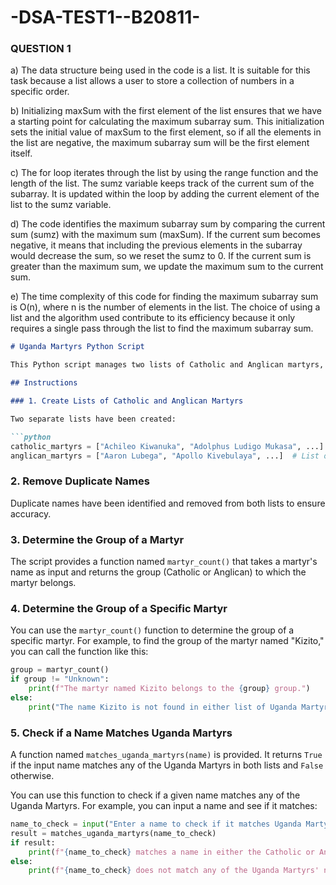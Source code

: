 # -DSA-TEST1--B20811-



###    QUESTION 1
 a) The data structure being used in the code is a list. It is suitable for this task because a list allows a user to store a collection of numbers in a specific order.

b) Initializing maxSum with the first element of the list ensures that we have a starting point for calculating the maximum subarray sum. This initialization sets the initial value of maxSum to the first element, so if all the elements in the list are negative, the maximum subarray sum will be the first element itself.

c) The for loop iterates through the list by using the range function and the length of the list. The sumz variable keeps track of the current sum of the subarray. It is updated within the loop by adding the current element of the list to the sumz variable.

d) The code identifies the maximum subarray sum by comparing the current sum (sumz) with the maximum sum (maxSum). If the current sum becomes negative, it means that including the previous elements in the subarray would decrease the sum, so we reset the sumz to 0. If the current sum is greater than the maximum sum, we update the maximum sum to the current sum.

e) The time complexity of this code for finding the maximum subarray sum is O(n), where n is the number of elements in the list. The choice of using a list and the algorithm used contribute to its efficiency because it only requires a single pass through the list to find the maximum subarray sum.



```markdown
# Uganda Martyrs Python Script

This Python script manages two lists of Catholic and Anglican martyrs, identifies and removes duplicate names, and provides functions to determine the group of a martyr based on their name and to check if a given name matches any of the Uganda Martyrs.

## Instructions

### 1. Create Lists of Catholic and Anglican Martyrs

Two separate lists have been created:

```python
catholic_martyrs = ["Achileo Kiwanuka", "Adolphus Ludigo Mukasa", ...]  # List of Catholic martyrs
anglican_martyrs = ["Aaron Lubega", "Apollo Kivebulaya", ...]  # List of Anglican martyrs
```

### 2. Remove Duplicate Names

Duplicate names have been identified and removed from both lists to ensure accuracy.

### 3. Determine the Group of a Martyr

The script provides a function named `martyr_count()` that takes a martyr's name as input and returns the group (Catholic or Anglican) to which the martyr belongs.

### 4. Determine the Group of a Specific Martyr

You can use the `martyr_count()` function to determine the group of a specific martyr. For example, to find the group of the martyr named "Kizito," you can call the function like this:

```python
group = martyr_count()
if group != "Unknown":
    print(f"The martyr named Kizito belongs to the {group} group.")
else:
    print("The name Kizito is not found in either list of Uganda Martyrs.")
```

### 5. Check if a Name Matches Uganda Martyrs

A function named `matches_uganda_martyrs(name)` is provided. It returns `True` if the input name matches any of the Uganda Martyrs in both lists and `False` otherwise.

You can use this function to check if a given name matches any of the Uganda Martyrs. For example, you can input a name and see if it matches:

```python
name_to_check = input("Enter a name to check if it matches Uganda Martyrs: ")
result = matches_uganda_martyrs(name_to_check)
if result:
    print(f"{name_to_check} matches a name in either the Catholic or Anglican martyrs list.")
else:
    print(f"{name_to_check} does not match any of the Uganda Martyrs' names.")
```


